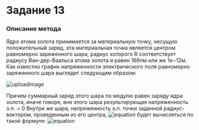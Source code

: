 # Задание 13
### Описание метода
Ядро атома золота принимается за материальную точку, несущую положительный заряд, эта материальная точка является центром равномерно заряженного шара, радиус которого R соответствует радиусу Ван-дер-Ваальса атома золота и равен 166пм или же 1e−12м.
Как известно график напряженности электрического поля равномерно заряженного шара выглядит следующим образом:

![uploadimage](https://tepka.ru/fizika_10-11/1.47.jpg)

Причем суммарный заряд этого шара по модулю равен заряду ядра золота, иначе говоря, вне этого шара результирующая напряженность э.п. = 0
Внутри же шара, напряженность э.п. точки заданной радиус-вектором, проведенным из его центра, ![equation](https://latex.codecogs.com/png.latex?\vec{r}_{12}) будет вычисляться по такой формуле:
![equation](https://latex.codecogs.com/png.latex?\vec{E}=k\cdot\frac{q(R-|r_{12}|)}{r_{12}^2}\cdot\frac{\var{r}_{12}}{|r_{12}|})
